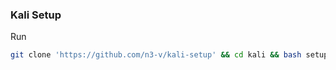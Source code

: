 ### Kali Setup


Run
``` bash
git clone 'https://github.com/n3-v/kali-setup' && cd kali && bash setup.sh
```